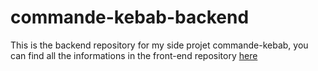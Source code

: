 # commande-kebab-backend

This is the backend repository for my side projet commande-kebab, you can find all the informations in the front-end repository <a href="https://github.com/enkienki/commande-kebab-frontend">here</a>
